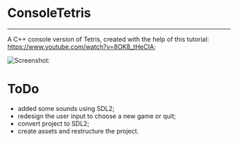 # ConsoleTetris
------------

A C++ console version of Tetris, created with the help of this tutorial:
https://www.youtube.com/watch?v=8OK8_tHeCIA; 

![Screenshot:](
https://i.imgur.com/iodOGoR.jpg)

# ToDo
* added some sounds using SDL2;
* redesign the user input to choose a new game or quit;
* convert project to SDL2;
* create assets and restructure the project.
